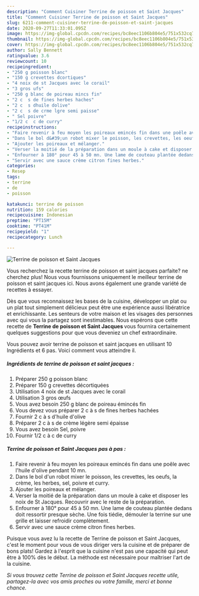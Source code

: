 ```yaml
---
description: "Comment Cuisiner Terrine de poisson et Saint Jacques"
title: "Comment Cuisiner Terrine de poisson et Saint Jacques"
slug: 6211-comment-cuisiner-terrine-de-poisson-et-saint-jacques
date: 2020-09-27T11:33:01.095Z
image: https://img-global.cpcdn.com/recipes/bc8eec1106b804e5/751x532cq70/terrine-de-poisson-et-saint-jacques-photo-principale-de-la-recette.jpg
thumbnail: https://img-global.cpcdn.com/recipes/bc8eec1106b804e5/751x532cq70/terrine-de-poisson-et-saint-jacques-photo-principale-de-la-recette.jpg
cover: https://img-global.cpcdn.com/recipes/bc8eec1106b804e5/751x532cq70/terrine-de-poisson-et-saint-jacques-photo-principale-de-la-recette.jpg
author: Sally Bennett
ratingvalue: 3.6
reviewcount: 10
recipeingredient:
- "250 g poisson blanc"
- "150 g crevettes dcortiques"
- "4 noix de st Jacques avec le corail"
- "3 gros ufs"
- "250 g blanc de poireau mincs fin"
- "2 c  s de fines herbes haches"
- "2 c  s dhuile dolive"
- "2 c  s de crme lgre semi paisse"
- " Sel poivre"
- "1/2 c  c de curry"
recipeinstructions:
- "Faire revenir à feu moyen les poireaux emincés fin dans une poêle avec l&#39;huile d&#39;olive pendant 10 mn."
- "Dans le bol d&#39;un robot mixer le poisson, les crevettes, les oeufs, la crème, les herbes, sel, poivre et curry."
- "Ajouter les poireaux et mélanger."
- "Verser la moitié de la préparation dans un moule à cake et disposer les noix de St Jacques. Recouvrir avec le reste de la préparation."
- "Enfourner à 180° pour 45 à 50 mn. Une lame de couteau plantée dedans doit ressortir presque sèche. Une fois tiédie, démouler la terrine sur une grille et laisser refroidir complètement."
- "Servir avec une sauce crème citron fines herbes."
categories:
- Resep
tags:
- terrine
- de
- poisson

katakunci: terrine de poisson 
nutrition: 159 calories
recipecuisine: Indonesian
preptime: "PT15M"
cooktime: "PT41M"
recipeyield: "1"
recipecategory: Lunch

---
```



![Terrine de poisson et Saint Jacques](https://img-global.cpcdn.com/recipes/bc8eec1106b804e5/751x532cq70/terrine-de-poisson-et-saint-jacques-photo-principale-de-la-recette.jpg)

Vous recherchez la recette terrine de poisson et saint jacques parfaite? ne cherchez plus! Nous vous fournissons uniquement le meilleur terrine de poisson et saint jacques ici. Nous avons également une grande variété de recettes à essayer.

Dès que vous reconnaissez les bases de la cuisine, développer un plat ou un plat tout simplement délicieux peut être une expérience aussi libératrice et enrichissante. Les senteurs de votre maison et les visages des personnes avec qui vous la partagez sont inestimables. Nous espérons que cette recette de <strong> Terrine de poisson et Saint Jacques </strong> vous fournira certainement quelques suggestions pour que vous deveniez un chef extraordinaire.

<!--inarticleads1-->

Vous pouvez avoir terrine de poisson et saint jacques en utilisant 10 Ingrédients et 6 pas. Voici comment vous atteindre il.

##### Ingrédients de terrine de poisson et saint jacques :

1. Préparer 250 g poisson blanc
1. Préparer 150 g crevettes décortiquées
1. Utilisation 4 noix de st Jacques avec le corail
1. Utilisation 3 gros œufs
1. Vous avez besoin 250 g blanc de poireau émincés fin
1. Vous devez vous préparer 2 c à s de fines herbes hachées
1. Fournir 2 c à s d&#39;huile d&#39;olive
1. Préparer 2 c à s de crème légère semi épaisse
1. Vous avez besoin  Sel, poivre
1. Fournir 1/2 c à c de curry




<!--inarticleads2-->

##### Terrine de poisson et Saint Jacques pas à pas :

1. Faire revenir à feu moyen les poireaux emincés fin dans une poêle avec l&#39;huile d&#39;olive pendant 10 mn.
1. Dans le bol d&#39;un robot mixer le poisson, les crevettes, les oeufs, la crème, les herbes, sel, poivre et curry.
1. Ajouter les poireaux et mélanger.
1. Verser la moitié de la préparation dans un moule à cake et disposer les noix de St Jacques. Recouvrir avec le reste de la préparation.
1. Enfourner à 180° pour 45 à 50 mn. Une lame de couteau plantée dedans doit ressortir presque sèche. Une fois tiédie, démouler la terrine sur une grille et laisser refroidir complètement.
1. Servir avec une sauce crème citron fines herbes.




<!--inarticleads1-->

<p>
Puisque vous avez lu la recette de Terrine de poisson et Saint Jacques, c'est le moment pour vous de vous diriger vers la cuisine et de préparer de bons plats! Gardez à l'esprit que la cuisine n'est pas une capacité qui peut être à 100% dès le début. La méthode est nécessaire pour maîtriser l'art de la cuisine.
</p>

<p>
<i>Si vous trouvez cette Terrine de poisson et Saint Jacques recette utile, partagez-la avec vos amis proches ou votre famille, merci et bonne chance.</i>
</p>
